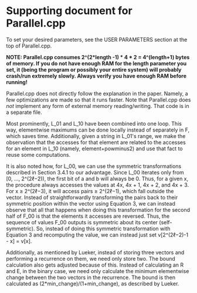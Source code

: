 # Supporting document for Parallel.cpp
To set your desired parameters, see the USER PARAMETERS section at the top of Parallel.cpp.

**NOTE: Parallel.cpp consumes 2^(2*length -1) * 4 * 2 = 4^(length+1) bytes of memory. If you do not have enough RAM for the length parameter you set, it (being the program or possibly your entire system) will probably crash/run extremely slowly. Always verify you have enough RAM before running!**

Parallel.cpp does not directly follow the explanation in the paper. Namely, a few optimizations are made so that it runs faster. Note that Parallel.cpp does *not* implement any form of external memory reading/writing. That code is in a separate file. 

Most prominently, L_01 and L_10 have been combined into one loop. This way, elementwise maximums can be done locally instead of separately in F, which saves time. Additionally, given a string in L_01's range, we make the observation that the accesses for that element are related to the accesses for an element in L_10 (namely, element+powminus2) and use that fact to reuse some computations.

It is also noted how, for L_00, we can use the symmetric transformations described in Section 3.4.1 to our advantage. Since L_00 iterates only from [0, ..., 2^(2ℓ−2)), the first bit of a and b will always be 0. Thus, for a given x, the procedure always accesses the values at 4x, 4x + 1, 4x + 2, and 4x + 3. For x ≥ 2^(2ℓ−3), it will access pairs ≥ 2^(2ℓ−1), which fall outside the vector. Instead of straightforwardly transforming the pairs back to their symmetric position within the vector using Equation 3, we can instead observe that all that happens when doing this transformation for the second half of F_00 is that the elements it accesses are reversed. Thus, the sequence of values F_00 outputs is symmetric about its center (self-symmetric). So, instead of doing this symmetric transformation with Equation 3 and recomputing the value, we can instead just set v[2^(2ℓ−2)-1 - x] = v[x].

Additionally, as mentioned by Lueker, instead of storing three vectors and performing a recurrence on them, we need only store two. The bound calculation also gets adjusted because of this.
Instead of calculating an R and E, in the binary case, we need only calculate the minimum elementwise change between the two vectors in the recurrence. The bound is then calculated as (2*min_change)/(1+min_change), as described by Lueker.
